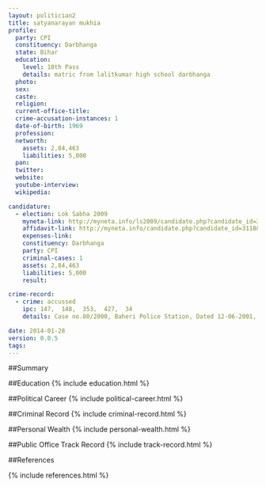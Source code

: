 ```yaml
---
layout: politician2
title: satyanarayan mukhia
profile: 
  party: CPI
  constituency: Darbhanga
  state: Bihar
  education: 
    level: 10th Pass
    details: matric from lalitkumar high school darbhanga
  photo: 
  sex: 
  caste: 
  religion: 
  current-office-title: 
  crime-accusation-instances: 1
  date-of-birth: 1969
  profession: 
  networth: 
    assets: 2,84,463
    liabilities: 5,000
  pan: 
  twitter: 
  website: 
  youtube-interview: 
  wikipedia: 

candidature: 
  - election: Lok Sabha 2009
    myneta-link: http://myneta.info/ls2009/candidate.php?candidate_id=3118
    affidavit-link: http://myneta.info/candidate.php?candidate_id=3118&scan=original
    expenses-link: 
    constituency: Darbhanga 
    party: CPI
    criminal-cases: 1
    assets: 2,84,463
    liabilities: 5,000
    result:  

crime-record: 
  - crime: accussed
    ipc: 147,  148,  353,  427,  34
    details: Case no.80/2000, Baheri Police Station, Dated 12-06-2001, Shri B.G.Gupta Court First Session Darbhanga 

date: 2014-01-28
version: 0.0.5
tags: 
---
```

##Summary


##Education
{% include education.html %}


##Political Career
{% include political-career.html %}


##Criminal Record
{% include criminal-record.html %}


##Personal Wealth
{% include personal-wealth.html %}


##Public Office Track Record
{% include track-record.html %}


##References


{% include references.html %}